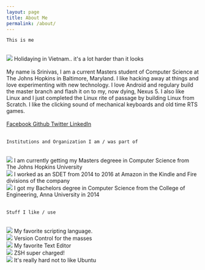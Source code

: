 ```yaml
---
layout: page
title: About Me
permalink: /about/
---
```

	
	This is me

<br/>

<img src="/images/me_w8vs7j.jpg" style="max-width:200px;" style="max-height:200px;"/>
Holidaying in Vietnam.. it's a lot harder than it looks
<br/>
<br/>
My name is Srinivas, I am a current Masters student of Computer Science at The Johns Hopkins in Baltimore, Maryland. I like hacking away at things and love experimenting with new technology. I love Android and regulary build the master branch and flash it on to my, now dying, Nexus 5. I also like Linux and I just completed the Linux rite of passage by building Linux from Scratch. I like the clicking sound of mechanical keyboards and old time RTS games.
<br/>
<br/>  
    <a href="https://www.facebook.com/{{ site.facebook_username }}">
      <i class="fa fa-facebook"></i> Facebook
    </a>
    <a href="https://www.github.com/{{ site.github_username }}">
      <i class="fa fa-github"></i> Github
    </a> 
    <a href="https://www.twitter.com/{{ site.twitter_username }}">
      <i class="fa fa-twitter"></i> Twitter
    </a> 
    <a href="https://www.linkedin.com/in/{{ site.linkedin_username }}">
      <i class="fa fa-linkedin"></i> LinkedIn
    </a>  
<br/>
<br/>
	
	Institutions and Organization I am / was part of

<br/>
<img src="/images/hopkins.png" style="max-width:200px;" style="max-height:200px;"/>
I am currently getting my Masters degreee in Computer Science from The Johns Hopkins University
<br/>
<img src="/images/amazon.png" style="max-width:200px;" style="max-height:200px;"/>
I worked as an SDET from 2014 to 2016 at Amazon in the Kindle and Fire divisions of the company
<br/>
<img src="/images/anna.png" style="max-width:200px;" style="max-height:200px;"/>
I got my Bachelors degree in Computer Science from the College of Engineering, Anna University in 2014
<br/>
<br/>
	
	Stuff I like / use

<br/>
<img src="/images/ruby.png" style="max-width:200px;" style="max-height:200px;"/>
My favorite scripting language.
<br/>
<img src="/images/git.png" style="max-width:200px;" style="max-height:200px;"/>
Version Control for the masses
<br/>
<img src="/images/subl.png" style="max-width:200px;" style="max-height:200px;"/>
My favorite Text Editor
<br/>
<img src="/images/zsh.jpg" style="max-width:200px;" style="max-height:200px;"/>
ZSH super charged!
<br/>
<img src="/images/ubuntu.jpg" style="max-width:200px;" style="max-height:200px;"/>
It's really hard not to like Ubuntu
<br/>